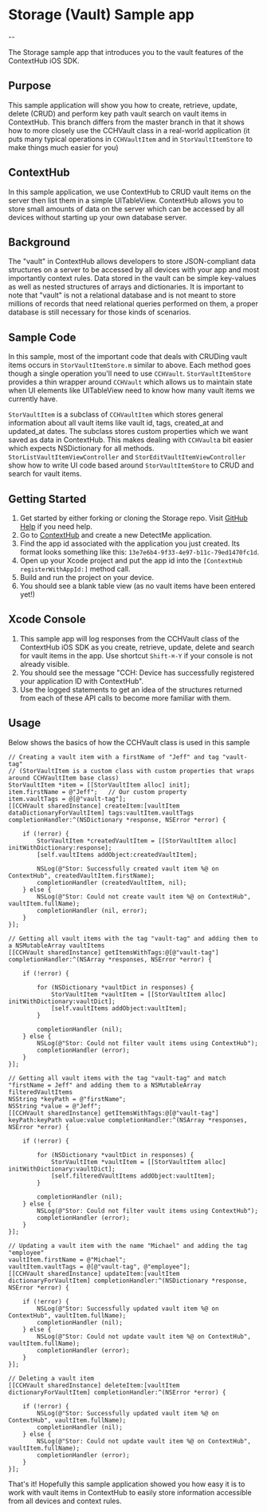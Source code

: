 # Storage (Vault) Sample app
--

The Storage sample app that introduces you to the vault features of the ContextHub iOS SDK.

## Purpose
This sample application will show you how to create, retrieve, update, delete (CRUD) and perform key path vault search on vault items  in ContextHub. This branch differs from the master branch in that it shows how to more closely use the CCHVault class in a real-world application (it puts many typical operations in `CCHVaultItem` and in `StorVaultItemStore` to make things much easier for you)

## ContextHub

In this sample application, we use ContextHub to CRUD vault items on the server then list them in a simple UITableView. ContextHub allows you to store small amounts of data on the server which can be accessed by all devices without starting up your own database server.

## Background

The "vault" in ContextHub allows developers to store JSON-compliant data structures on a server to be accessed by all devices with your app and most importantly context rules. Data stored in the vault can be simple key-values as well as nested structures of arrays and dictionaries. It is important to note that "vault" is not a relational database and is not meant to store millions of records that need relational queries performed on them, a proper database is still necessary for those kinds of scenarios.

## Sample Code

In this sample, most of the important code that deals with CRUDing vault items occurs in `StorVaultItemStore.m` similar to above. Each method goes though a single operation you'll need to use `CCHVault`. `StorVaultItemStore` provides a thin wrapper around `CCHVault` which allows us to maintain state when UI elements like UITableView need to know how many vault items we currently have. 

`StorVaultItem` is a subclass of `CCHVaultItem` which stores general information about all vault items like vault id, tags, created_at and updated_at dates. The subclass stores custom properties which we want saved as data in ContextHub. This makes dealing with `CCHVault`a bit easier which expects NSDictionary for all methods. `StorListVaultItemViewController` and `StorEditVaultItemViewController` show how to write UI code based around `StorVaultItemStore` to CRUD and search for vault items.

## Getting Started

1. Get started by either forking or cloning the Storage repo. Visit [GitHub Help](https://help.github.com/articles/fork-a-repo) if you need help.
2. Go to [ContextHub](http://app.contexthub.com) and create a new DetectMe application.
3. Find the app id associated with the application you just created. Its format looks something like this: `13e7e6b4-9f33-4e97-b11c-79ed1470fc1d`.
4. Open up your Xcode project and put the app id into the `[ContextHub registerWithAppId:]` method call.
5. Build and run the project on your device.
6. You should see a blank table view (as no vault items have been entered yet!)

## Xcode Console

1. This sample app will log responses from the CCHVault class of the ContextHub iOS SDK as you create, retrieve, update, delete and search for vault items in the app. Use shortcut `Shift-⌘-Y` if your console is not already visible. 
2. You should see the message "CCH: Device has successfully registered your application ID with ContextHub".
3. Use the logged statements to get an idea of the structures returned from each of these API calls to become more familiar with them.

## Usage

Below shows the basics of how the CCHVault class is used in this sample 
```objc
// Creating a vault item with a firstName of "Jeff" and tag "vault-tag"
// (StorVaultItem is a custom class with custom properties that wraps around CCHVaultItem base class)
StorVaultItem *item = [[StorVaultItem alloc] init];
item.firstName = @"Jeff";   // Our custom property
item.vaultTags = @[@"vault-tag"];
[[CCHVault sharedInstance] createItem:[vaultItem dataDictionaryForVaultItem] tags:vaultItem.vaultTags completionHandler:^(NSDictionary *response, NSError *error) {

    if (!error) {
        StorVaultItem *createdVaultItem = [[StorVaultItem alloc] initWithDictionary:response];
        [self.vaultItems addObject:createdVaultItem];

        NSLog(@"Stor: Successfully created vault item %@ on ContextHub", createdVaultItem.firstName);
        completionHandler (createdVaultItem, nil);
    } else {
        NSLog(@"Stor: Could not create vault item %@ on ContextHub", vaultItem.fullName);
        completionHandler (nil, error);
    }
}];

// Getting all vault items with the tag "vault-tag" and adding them to a NSMutableArray vaultItems
[[CCHVault sharedInstance] getItemsWithTags:@[@"vault-tag"] completionHandler:^(NSArray *responses, NSError *error) {

    if (!error) {

        for (NSDictionary *vaultDict in responses) {
            StorVaultItem *vaultItem = [[StorVaultItem alloc] initWithDictionary:vaultDict];
            [self.vaultItems addObject:vaultItem];
        }

        completionHandler (nil);
    } else {
        NSLog(@"Stor: Could not filter vault items using ContextHub");
        completionHandler (error);
    }
}];

// Getting all vault items with the tag "vault-tag" and match "firstName = Jeff" and adding them to a NSMutableArray filteredVaultItems
NSString *keyPath = @"firstName";
NSString *value = @"Jeff";
[[CCHVault sharedInstance] getItemsWithTags:@[@"vault-tag"] keyPath:keyPath value:value completionHandler:^(NSArray *responses, NSError *error) {

    if (!error) {

        for (NSDictionary *vaultDict in responses) {
            StorVaultItem *vaultItem = [[StorVaultItem alloc] initWithDictionary:vaultDict];
            [self.filteredVaultItems addObject:vaultItem];
        }

        completionHandler (nil);
    } else {
        NSLog(@"Stor: Could not filter vault items using ContextHub");
        completionHandler (error);
    }
}];

// Updating a vault item with the name "Michael" and adding the tag "employee"
vaultItem.firstName = @"Michael";
vaultItem.vaultTags = @[@"vault-tag", @"employee"];
[[CCHVault sharedInstance] updateItem:[vaultItem dictionaryForVaultItem] completionHandler:^(NSDictionary *response, NSError *error) {

    if (!error) {
        NSLog(@"Stor: Successfully updated vault item %@ on ContextHub", vaultItem.fullName);
        completionHandler (nil);
    } else {
        NSLog(@"Stor: Could not update vault item %@ on ContextHub", vaultItem.fullName);
        completionHandler (error);
    }
}];

// Deleting a vault item
[[CCHVault sharedInstance] deleteItem:[vaultItem dictionaryForVaultItem] completionHandler:^(NSError *error) {

    if (!error) {
        NSLog(@"Stor: Successfully updated vault item %@ on ContextHub", vaultItem.fullName);
        completionHandler (nil);
    } else {
        NSLog(@"Stor: Could not update vault item %@ on ContextHub", vaultItem.fullName);
        completionHandler (error);
    }
}];
```

That's it! Hopefully this sample application showed you how easy it is to work with vault items in ContextHub to easily store information accessible from all devices and context rules.
